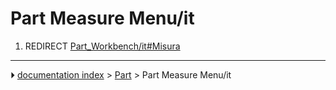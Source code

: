 # Part Measure Menu/it
1.  REDIRECT [Part_Workbench/it#Misura](Part_Workbench/it#Misura.md)



---
⏵ [documentation index](../README.md) > [Part](Part_Workbench.md) > Part Measure Menu/it
